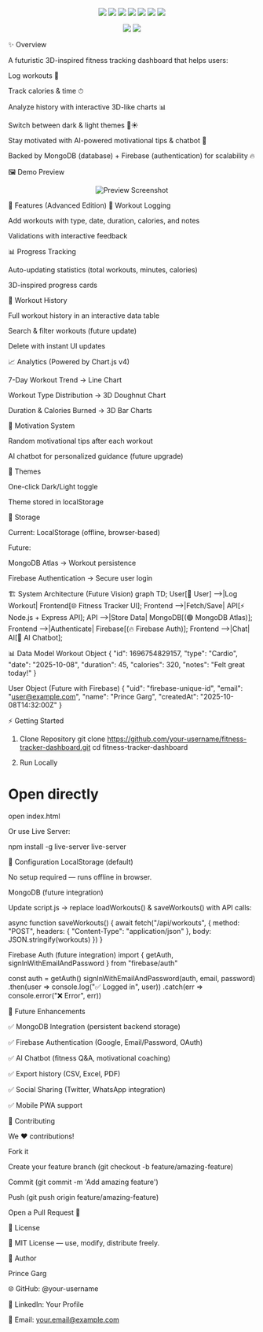 <p align="center"> <img src="https://img.shields.io/badge/Status-Active-brightgreen?style=for-the-badge" /> <img src="https://img.shields.io/badge/Frontend-HTML%2FCSS%2FJS-blue?style=for-the-badge" /> <img src="https://img.shields.io/badge/Framework-Bootstrap_5-purple?style=for-the-badge" /> <img src="https://img.shields.io/badge/Charts-Chart.js-orange?style=for-the-badge" /> <img src="https://img.shields.io/badge/Database-MongoDB-brightgreen?style=for-the-badge" /> <img src="https://img.shields.io/badge/Auth-Firebase-yellow?style=for-the-badge" /> <img src="https://img.shields.io/badge/AI-Chatbot-red?style=for-the-badge" /> </p> <p align="center"> <img src="https://img.shields.io/github/stars/your-username/fitness-tracker-dashboard?style=social" /> <img src="https://img.shields.io/github/forks/your-username/fitness-tracker-dashboard?style=social" /> </p>
✨ Overview

A futuristic 3D-inspired fitness tracking dashboard that helps users:

Log workouts 📝

Track calories & time ⏱

Analyze history with interactive 3D-like charts 📊

Switch between dark & light themes 🌙☀️

Stay motivated with AI-powered motivational tips & chatbot 🤖

Backed by MongoDB (database) + Firebase (authentication) for scalability 🔥

🖼️ Demo Preview
<p align="center"> <img src="https://via.placeholder.com/1000x450.png?text=🚀+Fitness+Tracker+Dashboard+3D+Preview" alt="Preview Screenshot" /> </p>
🚀 Features (Advanced Edition)
📝 Workout Logging

Add workouts with type, date, duration, calories, and notes

Validations with interactive feedback

📊 Progress Tracking

Auto-updating statistics (total workouts, minutes, calories)

3D-inspired progress cards

📅 Workout History

Full workout history in an interactive data table

Search & filter workouts (future update)

Delete with instant UI updates

📈 Analytics (Powered by Chart.js v4)

7-Day Workout Trend → Line Chart

Workout Type Distribution → 3D Doughnut Chart

Duration & Calories Burned → 3D Bar Charts

🎯 Motivation System

Random motivational tips after each workout

AI chatbot for personalized guidance (future upgrade)

🌙 Themes

One-click Dark/Light toggle

Theme stored in localStorage

💾 Storage

Current: LocalStorage (offline, browser-based)

Future:

MongoDB Atlas → Workout persistence

Firebase Authentication → Secure user login

🏗️ System Architecture (Future Vision)
graph TD;
    User[👤 User] -->|Log Workout| Frontend[🌐 Fitness Tracker UI];
    Frontend -->|Fetch/Save| API[⚡ Node.js + Express API];
    API -->|Store Data| MongoDB[(🟢 MongoDB Atlas)];
    Frontend -->|Authenticate| Firebase[(🔥 Firebase Auth)];
    Frontend -->|Chat| AI[🤖 AI Chatbot];

📊 Data Model
Workout Object
{
  "id": 1696754829157,
  "type": "Cardio",
  "date": "2025-10-08",
  "duration": 45,
  "calories": 320,
  "notes": "Felt great today!"
}

User Object (Future with Firebase)
{
  "uid": "firebase-unique-id",
  "email": "user@example.com",
  "name": "Prince Garg",
  "createdAt": "2025-10-08T14:32:00Z"
}

⚡ Getting Started
1. Clone Repository
git clone https://github.com/your-username/fitness-tracker-dashboard.git
cd fitness-tracker-dashboard

2. Run Locally
# Open directly
open index.html


Or use Live Server:

npm install -g live-server
live-server

🔧 Configuration
LocalStorage (default)

No setup required — runs offline in browser.

MongoDB (future integration)

Update script.js → replace loadWorkouts() & saveWorkouts() with API calls:

async function saveWorkouts() {
  await fetch("/api/workouts", {
    method: "POST",
    headers: { "Content-Type": "application/json" },
    body: JSON.stringify(workouts)
  })
}

Firebase Auth (future integration)
import { getAuth, signInWithEmailAndPassword } from "firebase/auth"

const auth = getAuth()
signInWithEmailAndPassword(auth, email, password)
  .then(user => console.log("✅ Logged in", user))
  .catch(err => console.error("❌ Error", err))

🔮 Future Enhancements

✅ MongoDB Integration (persistent backend storage)

✅ Firebase Authentication (Google, Email/Password, OAuth)

✅ AI Chatbot (fitness Q&A, motivational coaching)

✅ Export history (CSV, Excel, PDF)

✅ Social Sharing (Twitter, WhatsApp integration)

✅ Mobile PWA support

🤝 Contributing

We ❤️ contributions!

Fork it

Create your feature branch (git checkout -b feature/amazing-feature)

Commit (git commit -m 'Add amazing feature')

Push (git push origin feature/amazing-feature)

Open a Pull Request 🚀

📜 License

📄 MIT License — use, modify, distribute freely.

👤 Author

Prince Garg

🌐 GitHub: @your-username

💼 LinkedIn: Your Profile

📧 Email: your.email@example.com
